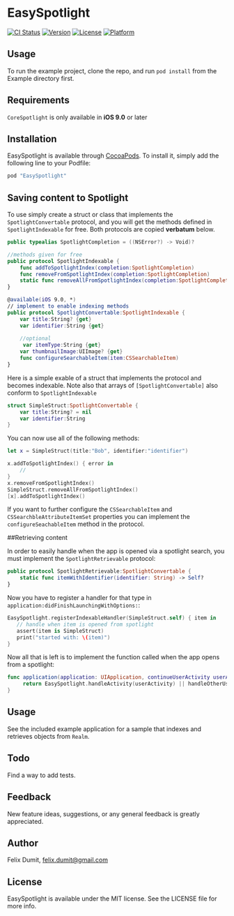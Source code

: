 # EasySpotlight

[![CI Status](http://img.shields.io/travis/felix-dumit/EasySpotlight.svg?style=flat)](https://travis-ci.org/felix-dumit/EasySpotlight)
[![Version](https://img.shields.io/cocoapods/v/EasySpotlight.svg?style=flat)](http://cocoapods.org/pods/EasySpotlight)
[![License](https://img.shields.io/cocoapods/l/EasySpotlight.svg?style=flat)](http://cocoapods.org/pods/EasySpotlight)
[![Platform](https://img.shields.io/cocoapods/p/EasySpotlight.svg?style=flat)](http://cocoapods.org/pods/EasySpotlight)

## Usage

To run the example project, clone the repo, and run `pod install` from the Example directory first.

## Requirements
`CoreSpotlight` is only available in **iOS 9.0** or later 
## Installation

EasySpotlight is available through [CocoaPods](http://cocoapods.org). To install
it, simply add the following line to your Podfile:

```ruby
pod "EasySpotlight"
```

## Saving content to Spotlight

To use simply create a struct or class that implements the `SpotlightConvertable` protocol, and you will get the methods defined in `SpotlightIndexable` for free.
Both protocols are copied **verbatum** below.

```swift 
public typealias SpotlightCompletion = ((NSError?) -> Void)?

//methods given for free
public protocol SpotlightIndexable {
    func addToSpotlightIndex(completion:SpotlightCompletion)
    func removeFromSpotlightIndex(completion:SpotlightCompletion)
    static func removeAllFromSpotlightIndex(completion:SpotlightCompletion)
}

@available(iOS 9.0, *)
// implement to enable indexing methods
public protocol SpotlightConvertable:SpotlightIndexable {
    var title:String? {get}
    var identifier:String {get}
    
    //optional
     var itemType:String {get}
    var thumbnailImage:UIImage? {get}
    func configureSearchableItem(item:CSSearchableItem)
}
```


Here is a simple exable of a struct that implements the protocol and becomes indexable. Note also that arrays of `[SpotlightConvertable]` also conform to `SpotlightIndexable`

```swift 
struct SimpleStruct:SpotlightConvertable {
    var title:String? = nil
    var identifier:String
}
```

You can now use all of the following methods:

```swift
let x = SimpleStruct(title:"Bob", identifier:"identifier")

x.addToSpotlightIndex() { error in 
	//
}
x.removeFromSpotlightIndex()
SimpleStruct.removeAllFromSpotlightIndex()
[x].addToSpotlightIndex()

```

If you want to further configure the `CSSearchableItem` and `CSSearchbleAttributeItemSet` properties you can implement the `configureSeachableItem` method in the protocol.

##Retrieving content

In order to easily handle when the app is opened via a spotlight search, you must implement the `SpotlightRetrievable` protocol: 

```swift 
public protocol SpotlightRetrievable:SpotlightConvertable {
    static func itemWithIdentifier(identifier: String) -> Self?
}
```

Now you have to register a handler for that type in `application:didFinishLaunchingWithOptions:`:

```swift
EasySpotlight.registerIndexableHandler(SimpleStruct.self) { item in
   // handle when item is opened from spotlight
   assert(item is SimpleStruct)
   print("started with: \(item)")
}
```

Now all that is left is to implement the function called when the app opens from a spotlight: 

```swift
func application(application: UIApplication, continueUserActivity userActivity: NSUserActivity, restorationHandler: ([AnyObject]?) -> Void) -> Bool {
     return EasySpotlight.handleActivity(userActivity) || handleOtherUserActivities(userActivity)
}
```

## Usage

See the included example application for a sample that indexes and retrieves objects from `Realm`.

## Todo
Find a way to add tests.

## Feedback
New feature ideas, suggestions, or any general feedback is greatly appreciated.

## Author

Felix Dumit, felix.dumit@gmail.com

## License

EasySpotlight is available under the MIT license. See the LICENSE file for more info.
